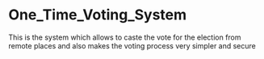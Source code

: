 # One_Time_Voting_System
This is the system which allows to caste the vote for the election from remote places and also makes the voting process very simpler and secure
